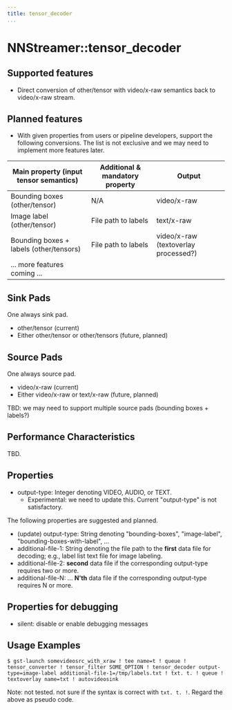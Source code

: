 ```yaml
---
title: tensor_decoder
...
```


# NNStreamer::tensor\_decoder

## Supported features

- Direct conversion of other/tensor with video/x-raw semantics back to video/x-raw stream.

## Planned features

- With given properties from users or pipeline developers, support the following conversions. The list is not exclusive and we may need to implement more features later.


| Main property (input tensor semantics) | Additional & mandatory property | Output |
| -------------------------------------- | ------------------- | ------ |
| Bounding boxes (other/tensor)          | N/A                 | video/x-raw |
| Image label (other/tensor)             | File path to labels | text/x-raw |
| Bounding boxes + labels (other/tensors)| File path to labels | video/x-raw (textoverlay processed?) |
| ... more features coming ... | | |


## Sink Pads

One always sink pad.

- other/tensor (current)
- Either other/tensor or other/tensors (future, planned)

## Source Pads

One always source pad.

- video/x-raw (current)
- Either video/x-raw or text/x-raw (future, planned)

TBD: we may need to support multiple source pads (bounding boxes + labels?)

## Performance Characteristics

TBD.

## Properties

- output-type: Integer denoting VIDEO, AUDIO, or TEXT.
  - Experimental: we need to update this. Current "output-type" is not satisfactory.

The following properties are suggested and planned.
- (update) output-type: String denoting "bounding-boxes", "image-label", "bounding-boxes-with-label", ...
- additional-file-1: String denoting the file path to the **first** data file for decoding; e.g., label list text file for image labeling.
- additional-file-2: **second** data file if the corresponding output-type requires two or more.
- additional-file-N: ... **N'th** data file if the corresponding output-type requires N or more.


## Properties for debugging

- silent: disable or enable debugging messages

## Usage Examples

```
$ gst-launch somevideosrc_with_xraw ! tee name=t ! queue ! tensor_converter ! tensor_filter SOME_OPTION ! tensor_decoder output-type=image-label additional-file-1=/tmp/labels.txt ! txt. t. ! queue ! textoverlay name=txt ! autovideosink
```
Note: not tested. not sure if the syntax is correct with ```txt. t. !```. Regard the above as pseudo code.
